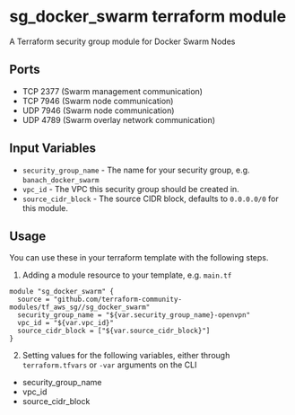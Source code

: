 sg_docker_swarm terraform module
==============================

A Terraform security group module for Docker Swarm Nodes


Ports
-----
- TCP 2377 (Swarm management communication)
- TCP 7946 (Swarm node communication)
- UDP 7946 (Swarm node communication)
- UDP 4789 (Swarm overlay network communication)

Input Variables
---------------

- `security_group_name` - The name for your security group, e.g. `banach_docker_swarm`
- `vpc_id` - The VPC this security group should be created in.
- `source_cidr_block` - The source CIDR block, defaults to `0.0.0.0/0`
   for this module.
   
Usage
-----

You can use these in your terraform template with the following steps.

1. Adding a module resource to your template, e.g. `main.tf`

```
module "sg_docker_swarm" {
  source = "github.com/terraform-community-modules/tf_aws_sg//sg_docker_swarm"
  security_group_name = "${var.security_group_name}-openvpn"
  vpc_id = "${var.vpc_id}"
  source_cidr_block = ["${var.source_cidr_block}"]
}
```

2. Setting values for the following variables, either through `terraform.tfvars` or `-var` arguments on the CLI

- security_group_name
- vpc_id
- source_cidr_block